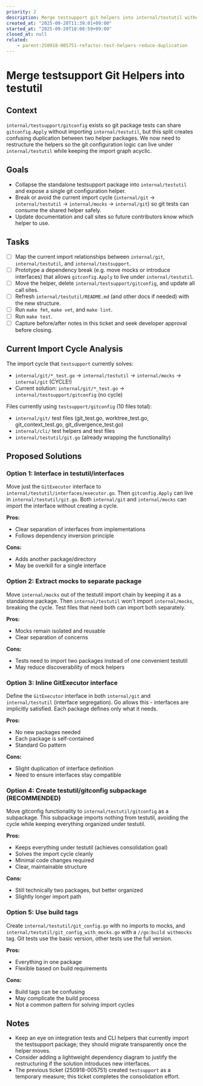 ```yaml
---
priority: 2
description: Merge testsupport git helpers into internal/testutil without reintroducing import cycles
created_at: "2025-09-20T11:39:01+09:00"
started_at: "2025-09-20T18:08:59+09:00"
closed_at: null
related:
    - parent:250918-005751-refactor-test-helpers-reduce-duplication
---
```


# Merge testsupport Git Helpers into testutil

## Context

`internal/testsupport/gitconfig` exists so git package tests can share `gitconfig.Apply` without importing `internal/testutil`, but this split creates confusing duplication between two helper packages. We now need to restructure the helpers so the git configuration logic can live under `internal/testutil` while keeping the import graph acyclic.

## Goals

- Collapse the standalone testsupport package into `internal/testutil` and expose a single git configuration helper.
- Break or avoid the current import cycle (`internal/git` → `internal/testutil` → `internal/mocks` → `internal/git`) so git tests can consume the shared helper safely.
- Update documentation and call sites so future contributors know which helper to use.

## Tasks

- [ ] Map the current import relationships between `internal/git`, `internal/testutil`, and `internal/testsupport`.
- [ ] Prototype a dependency break (e.g. move mocks or introduce interfaces) that allows `gitconfig.Apply` to live under `internal/testutil`.
- [ ] Move the helper, delete `internal/testsupport/gitconfig`, and update all call sites.
- [ ] Refresh `internal/testutil/README.md` (and other docs if needed) with the new structure.
- [ ] Run `make fmt`, `make vet`, and `make lint`.
- [ ] Run `make test`.
- [ ] Capture before/after notes in this ticket and seek developer approval before closing.

## Current Import Cycle Analysis

The import cycle that `testsupport` currently solves:
- `internal/git/*_test.go` → `internal/testutil` → `internal/mocks` → `internal/git` (CYCLE!)
- Current solution: `internal/git/*_test.go` → `internal/testsupport/gitconfig` (no cycle)

Files currently using `testsupport/gitconfig` (10 files total):
- `internal/git/` test files (git_test.go, worktree_test.go, git_context_test.go, git_divergence_test.go)
- `internal/cli/` test helpers and test files
- `internal/testutil/git.go` (already wrapping the functionality)

## Proposed Solutions

### Option 1: Interface in testutil/interfaces
Move just the `GitExecutor` interface to `internal/testutil/interfaces/executor.go`. Then `gitconfig.Apply` can live in `internal/testutil/git.go`. Both `internal/git` and `internal/mocks` can import the interface without creating a cycle.

**Pros:**
- Clear separation of interfaces from implementations
- Follows dependency inversion principle

**Cons:**
- Adds another package/directory
- May be overkill for a single interface

### Option 2: Extract mocks to separate package
Move `internal/mocks` out of the testutil import chain by keeping it as a standalone package. Then `internal/testutil` won't import `internal/mocks`, breaking the cycle. Test files that need both can import both separately.

**Pros:**
- Mocks remain isolated and reusable
- Clear separation of concerns

**Cons:**
- Tests need to import two packages instead of one convenient testutil
- May reduce discoverability of mock helpers

### Option 3: Inline GitExecutor interface
Define the `GitExecutor` interface in both `internal/git` and `internal/testutil` (interface segregation). Go allows this - interfaces are implicitly satisfied. Each package defines only what it needs.

**Pros:**
- No new packages needed
- Each package is self-contained
- Standard Go pattern

**Cons:**
- Slight duplication of interface definition
- Need to ensure interfaces stay compatible

### Option 4: Create testutil/gitconfig subpackage (RECOMMENDED)
Move gitconfig functionality to `internal/testutil/gitconfig` as a subpackage. This subpackage imports nothing from testutil, avoiding the cycle while keeping everything organized under testutil.

**Pros:**
- Keeps everything under testutil (achieves consolidation goal)
- Solves the import cycle cleanly
- Minimal code changes required
- Clear, maintainable structure

**Cons:**
- Still technically two packages, but better organized
- Slightly longer import path

### Option 5: Use build tags
Create `internal/testutil/git_config.go` with no imports to mocks, and `internal/testutil/git_config_with_mocks.go` with a `//go:build withmocks` tag. Git tests use the basic version, other tests use the full version.

**Pros:**
- Everything in one package
- Flexible based on build requirements

**Cons:**
- Build tags can be confusing
- May complicate the build process
- Not a common pattern for solving import cycles

## Notes

- Keep an eye on integration tests and CLI helpers that currently import the testsupport package; they should migrate transparently once the helper moves.
- Consider adding a lightweight dependency diagram to justify the restructuring if the solution introduces new interfaces.
- The previous ticket (250918-005751) created `testsupport` as a temporary measure; this ticket completes the consolidation effort.
